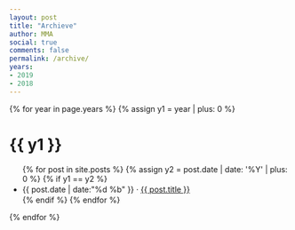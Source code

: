 ```yaml
---
layout: post
title: "Archieve"
author: MMA
social: true
comments: false
permalink: /archive/
years:
- 2019
- 2018
---
```


{% for year in page.years %}
{% assign y1 = year | plus: 0 %}
# {{ y1 }}
<ul>
{% for post in site.posts %}
{% assign y2 = post.date | date: '%Y' | plus: 0 %}
{% if y1 == y2 %}
<li style="line-height:1.5em">{{ post.date | date:"%d %b" }} &middot; <a href="{{ post.url }}" target="_blank">{{ post.title }}</a></li>
{% endif %}
{% endfor %}
</ul>
{% endfor %}
